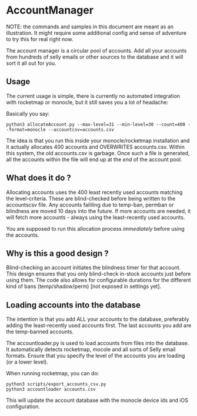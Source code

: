 AccountManager
=============

NOTE: the commands and samples in this document are meant as an illustration. It might require some additional config
and sense of adventure to try this for real right now.


The account manager is a circular pool of accounts. Add all your accounts from hundreds of selly emails or other
sources to the database and it will sort it all out for you.

Usage
------

The current usage is simple, there is currently no automated integration with rocketmap or monocle, but it still saves
you a lot of headache:

Basically you say:

```
python3 allocateAccount.py --max-level=31 --min-level=30 --count=400 --format=monocle --accountcsv=accounts.csv
```

The idea is that you run this inside your monocle/rocketmap installation and it actually allocates 400 accounts and
OVERWRITES accounts.csv. Within this system, the old accounts.csv is garbage. Once such a file is generated,
all the accounts within the file will end up at the *end* of the account pool.

What does it do ?
-----
Allocating accounts uses the 400 least recently used accounts matching the level-criteria. These are blind-checked 
before being written to the accountscsv file. Any accounts faililing due to temp-ban, permban or blindness are
moved 10 days into the future. If more accounts are needed, it will fetch more accounts - always using the least-recently 
used accounts.

You are supposed to run this allocation process *immediately* before using the accounts.

Why is this a good design ?
------
Blind-checking an account initiates the blindness timer for that account. This design ensures that you only 
blind-check in-stock accounts just before using them. The code also allows for configurable durations for the 
different kind of bans (temp/shadow/perm) [not exposed in settings yet].

 
Loading accounts into the database
-------------
The intention is that you add ALL your accounts to
the database, preferably adding the least-recently used accounts first. The last accounts you
add are the temp-banned accounts.


The accountloader.py is used to load accounts from files into the database. It automatically detects
rocketmap, mocole and all sorts of Selly email formats. Ensure that you specify the level of the accounts you
are loading (or a lower level).

When running rocketmap, you can do:
```
python3 scripts/export_accounts_csv.py
python3 accountloader accounts.csv 
```

This will update the account database with the monocle device ids and iOS configuration.
